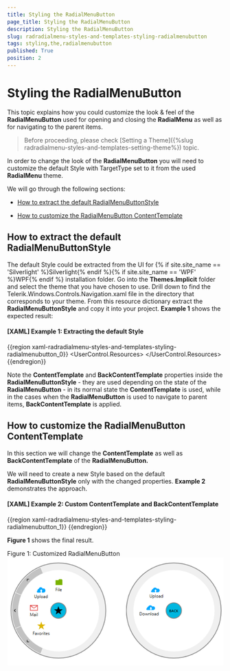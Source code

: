 ```yaml
---
title: Styling the RadialMenuButton
page_title: Styling the RadialMenuButton
description: Styling the RadialMenuButton
slug: radradialmenu-styles-and-templates-styling-radialmenubutton
tags: styling,the,radialmenubutton
published: True
position: 2
---
```


# Styling the RadialMenuButton

This topic explains how you could customize the look & feel of the __RadialMenuButton__ used for opening and closing the __RadialMenu__ as well as for navigating to the parent items.

>Before proceeding, please check [Setting a Theme]({%slug radradialmenu-styles-and-templates-setting-theme%}) topic.     

In order to change the look of the __RadialMenuButton__ you will need to customize the default Style with TargetType set to it from the used __RadialMenu__ theme.      

We will go through the following sections:

* [How to extract the default RadialMenuButtonStyle](#how-to-extract-the-default-radialmenubuttonstyle)

* [How to customize the RadialMenuButton ContentTemplate](#how-to-customize-the-radialmenubutton-contenttemplate)

## How to extract the default RadialMenuButtonStyle

The default Style could be extracted from the UI for {% if site.site_name == 'Silverlight' %}Silverlight{% endif %}{% if site.site_name == 'WPF' %}WPF{% endif %} installation folder. Go into the __Themes.Implicit__ folder and select the theme that you have chosen to use. Drill down to find the Telerik.Windows.Controls.Navigation.xaml file in the directory that corresponds to your theme. From this resource dictionary extract the __RadialMenuButtonStyle__ and copy it into your project. __Example 1__ shows the expected result:        

#### __[XAML] Example 1: Extracting the default Style__

{{region xaml-radradialmenu-styles-and-templates-styling-radialmenubutton_0}}
	<UserControl.Resources>
	    <Style x:Key="RadialMenuButtonStyle" TargetType="telerik:RadialMenuButton">
	        <Setter Property="BorderThickness" Value="2"/>
	        <Setter Property="BorderBrush" Value="{StaticResource RadialMenuButtonBorderBrush}"/>
	        <Setter Property="Background" Value="{StaticResource RadialMenuButtonBackgroundBrush}"/>
	        <Setter Property="Foreground" Value="{StaticResource RadialMenuButtonForegroundBrush}"/>
	        <Setter Property="MinWidth" Value="0"/>
	        <Setter Property="Width" Value="45"/>
	        <Setter Property="Height" Value="45"/>
	        <Setter Property="VerticalAlignment" Value="Top"/>
	        <Setter Property="HorizontalAlignment" Value="Left"/>
	        <Setter Property="FontWeight" Value="Normal"/>
	        <Setter Property="FontSize" Value="12"/>
	        <Setter Property="FocusVisualStyle" Value="{x:Null}"/>
	        <Setter Property="ContentTemplate">
	            <Setter.Value>
	                <DataTemplate>
	                ...
	                </DataTemplate>
	            </Setter.Value>
	        </Setter>
	        <Setter Property="BackContentTemplate">
	            <Setter.Value>
	                <DataTemplate>
	                ...
	                </DataTemplate>
	            </Setter.Value>
	        </Setter>
	        <Setter Property="Template">
	            <Setter.Value>
	                <ControlTemplate TargetType="telerikRadialMenu:RadialMenuButton">
	                   ...
	                </ControlTemplate>
	            </Setter.Value>
	        </Setter>
		</Style>
	</UserControl.Resources>
{{endregion}}

Note the __ContentTemplate__ and __BackContentTemplate__ properties inside the __RadialMenuButtonStyle__ - they are used depending on the state of the __RadialMenuButton__ - in its normal state the __ContentTemplate__ is used, while in the cases when the __RadialMenuButton__ is used to navigate to parent items, __BackContentTemplate__ is applied.      

## How to customize the RadialMenuButton ContentTemplate

In this section we will change the __ContentTemplate__ as well as __BackContentTemplate__ of the __RadialMenuButton.__

We will need to create a new Style based on the default __RadialMenuButtonStyle__ only with the changed properties. __Example 2__ demonstrates the approach.      

#### __[XAML] Example 2: Custom ContentTemplate and BackContentTemplate__

{{region xaml-radradialmenu-styles-and-templates-styling-radialmenubutton_1}}
	 <Style TargetType="telerik:RadialMenuButton" BasedOn="{StaticResource RadialMenuButtonStyle}">      
	    <Setter Property="Background" Value="#FF00B7E0" />
	    <Setter Property="ContentTemplate">
			<Setter.Value>
	            <DataTemplate>
	                <Image Source="28-star.png" Height="24" Width="24" />
	             </DataTemplate>
	        </Setter.Value>
	    </Setter>
	    <Setter Property="BackContentTemplate">
	        <Setter.Value>
	            <DataTemplate>
	                 <TextBlock Text="BACK" Margin="0 4 0 0" FontFamily="Segoe UI Semibold" FontSize="10"/>
	            </DataTemplate>
	        </Setter.Value>
	    </Setter>
	</Style>
{{endregion}}

__Figure 1__ shows the final result.      

Figure 1: Customized RadialMenuButton
![Rad Radial Menu Styling Radial Menu Button 01](images/RadRadialMenu_Styling_RadialMenuButton_01.png)
